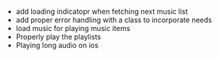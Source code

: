 * add loading indicatopr when fetching next music list
* add proper error handling with a class to incorporate needs
* load music for playing music items
* Properly play the playlists
* Playing long audio on ios